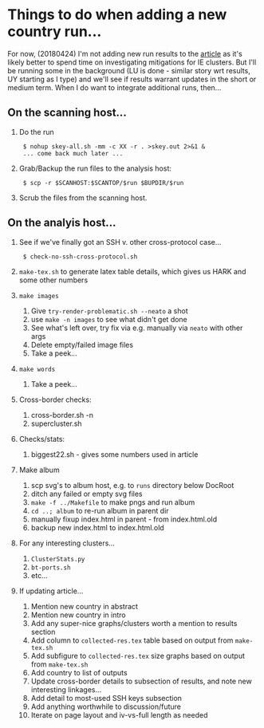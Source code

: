 
# Things to do when adding a new country run...

For now, (20180424) I'm not adding new run results to the
[article](https://eprint.iacr.org/2018/299) as it's likely better to spend time
on investigating mitigations for IE clusters. But I'll be running some in the
background (LU is done - similar story wrt results, UY starting as I type) and
we'll see if results warrant updates in the short or medium term. When I do
want to integrate additional runs, then...

## On the scanning host...

1. Do the run

		$ nohup skey-all.sh -mm -c XX -r . >skey.out 2>&1 &
		... come back much later ...

1. Grab/Backup the run files to the analysis host:

		$ scp -r $SCANHOST:$SCANTOP/$run $BUPDIR/$run 

1. Scrub the files from the scanning host.

## On the analyis host...

1. See if we've finally got an SSH v. other cross-protocol case...

		$ check-no-ssh-cross-protocol.sh

1. ```make-tex.sh``` to generate latex table details, which gives us HARK and
	some other numbers

1. ```make images```

	1. Give ```try-render-problematic.sh --neato``` a shot
	1. use ```make -n images``` to see what didn't get done
	1. See what's left over, try fix via e.g. manually via ```neato``` with other args
	1. Delete empty/failed image files
	1. Take a peek...

1. ```make words```

	1. Take a peek...

1. Cross-border checks:

	1. cross-border.sh  -n <newdir>
	1. supercluster.sh

1. Checks/stats:

	1. biggest22.sh - gives some numbers used in article
 
1. Make album

	1. scp svg's to album host, e.g. to ```runs``` directory below DocRoot
	1. ditch any failed or empty svg files
	1. ```make -f ../Makefile``` to make pngs and run album
	1. ```cd ..; album``` to re-run album in parent dir
	1. manually fixup index.html in parent - from index.html.old
	1. backup new index.html to index.html.old

1. For any interesting clusters...

	1. ```ClusterStats.py``` 
	1. ```bt-ports.sh```
	1. etc...

1. If updating article...

	1. Mention new country in abstract
	1. Mention new country in intro
	1. Add any super-nice graphs/clusters worth a mention to results section
	1. Add column to ```collected-res.tex``` table based on output from ```make-tex.sh```
	1. Add subfigure to ```collected-res.tex``` size graphs based on output from ```make-tex.sh```
	1. Add country to list of outputs
	1. Update cross-border details to subsection of results, and note new interesting linkages...
	1. Add detail to most-used SSH keys subsection
	1. Add anything worthwhile to discussion/future
	1. Iterate on page layout and iv-vs-full length as needed

